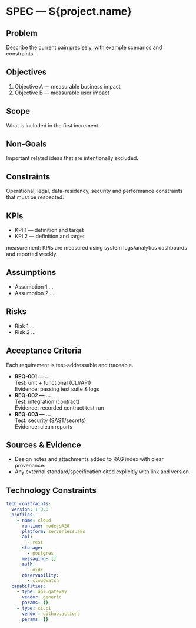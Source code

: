 # SPEC — ${project.name}

## Problem
Describe the current pain precisely, with example scenarios and constraints.

## Objectives
1) Objective A — measurable business impact  
2) Objective B — measurable user impact

## Scope
What is included in the first increment.

## Non-Goals
Important related ideas that are intentionally excluded.

## Constraints
Operational, legal, data-residency, security and performance constraints that must be respected.

## KPIs
- KPI 1 — definition and target
- KPI 2 — definition and target

measurement: KPIs are measured using system logs/analytics dashboards and reported weekly.

## Assumptions
- Assumption 1 …
- Assumption 2 …

## Risks
- Risk 1 …
- Risk 2 …

## Acceptance Criteria
Each requirement is test-addressable and traceable.

- **REQ-001 — …**  
  Test: unit + functional (CLI/API)  
  Evidence: passing test suite & logs
- **REQ-002 — …**  
  Test: integration (contract)  
  Evidence: recorded contract test run
- **REQ-003 — …**  
  Test: security (SAST/secrets)  
  Evidence: clean reports

## Sources & Evidence
- Design notes and attachments added to RAG index with clear provenance.
- Any external standard/specification cited explicitly with link and version.

## Technology Constraints
```yaml
tech_constraints:
  version: 1.0.0
  profiles:
    - name: cloud
      runtime: nodejs@20
      platform: serverless.aws
      api:
        - rest
      storage:
        - postgres
      messaging: []
      auth:
        - oidc
      observability:
        - cloudwatch
  capabilities:
    - type: api.gateway
      vendor: generic
      params: {}
    - type: ci.ci
      vendor: github.actions
      params: {}
```
